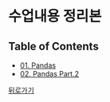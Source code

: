 # 수업내용 정리본
## Table of Contents
- [01. Pandas](https://wind-kyle.github.io/ai-course-fundamentals/notes/01.%20Pandas.html)
- [02. Pandas Part.2](https://wind-kyle.github.io/ai-course-fundamentals/notes/02.%20Pandas%20Part%202.html)

[뒤로가기](https://wind-kyle.github.io/ai-course-fundamentals/)
